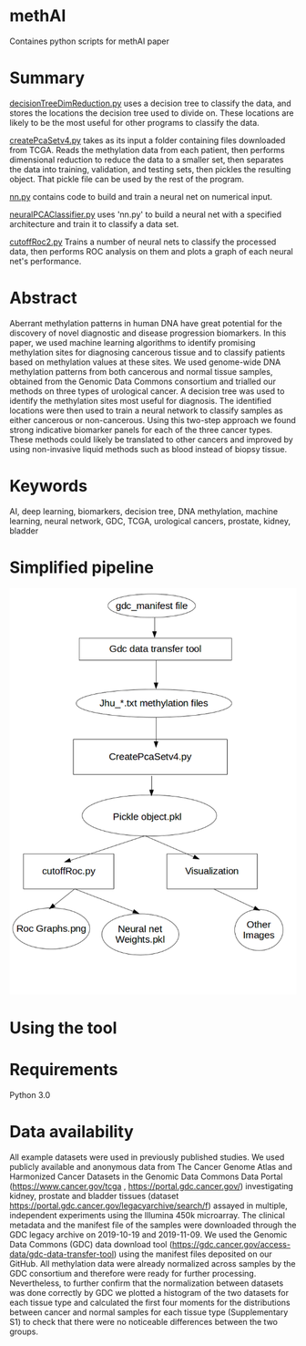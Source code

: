 # methAI
Containes python scripts for methAI paper

# Summary

[decisionTreeDimReduction.py](https://github.com/bazyliszek/methAI/blob/main/decisionTreeDimReduction.py) uses a decision tree to classify the data, and stores the locations the decision tree used to divide on. These locations are likely to be the most useful for other programs to classify the data.

[createPcaSetv4.py](https://github.com/bazyliszek/methAI/blob/main/createPcaSetv4.py) takes as its input a folder containing files downloaded from TCGA. Reads the methylation data from each patient, then performs dimensional reduction to reduce the data to a smaller set, then separates the data into training, validation, and testing sets, then pickles the resulting object. That pickle file can be used by the rest of the program.

[nn.py](https://github.com/bazyliszek/methAI/blob/main/nn.py) contains code to build and train a neural net on numerical input.

[neuralPCAClassifier.py](https://github.com/bazyliszek/methAI/blob/main/neuralPCAClassifier.py) uses 'nn.py' to build a neural net with a specified architecture and train it to classify a data set.

[cutoffRoc2.py](https://github.com/bazyliszek/methAI/blob/main/cutoffRoc2.py) Trains a number of neural nets to classify the processed data, then performs ROC analysis on them and plots a graph of each neural net's performance.

# Abstract

Aberrant methylation patterns in human DNA have great potential for the discovery of novel diagnostic and disease progression biomarkers. In this paper, we used machine learning algorithms to identify promising methylation sites for diagnosing cancerous tissue and to classify patients based on methylation values at these sites.
We used genome-wide DNA methylation patterns from both cancerous and normal tissue samples, obtained from the Genomic Data Commons consortium and trialled our methods on three types of urological cancer. A decision tree was used to identify the methylation sites most useful for diagnosis.
	The identified locations were then used to train a neural network to classify samples as either cancerous or non-cancerous. Using this two-step approach we found strong indicative biomarker panels for each of the three cancer types.
These methods could likely be translated to other cancers and improved by using non-invasive liquid methods such as blood instead of biopsy tissue.

# Keywords
AI, deep learning, biomarkers, decision tree, DNA methylation, machine learning, neural network, GDC, TCGA, urological cancers, prostate, kidney, bladder


# Simplified pipeline
![alt text](https://github.com/bazyliszek/methAI/blob/main/img/basic%20pipeline.png)

# Using the tool

# Requirements

Python 3.0

# Data availability
All example datasets were used in previously published studies. We used publicly available and anonymous data from The Cancer Genome Atlas and Harmonized Cancer Datasets in the Genomic Data Commons Data Portal (https://www.cancer.gov/tcga , https://portal.gdc.cancer.gov/) investigating kidney, prostate and bladder tissues (dataset https://portal.gdc.cancer.gov/legacyarchive/search/f) assayed in multiple, independent experiments using the Illumina 450k microarray. The clinical metadata and the manifest file of the samples were downloaded through the GDC legacy archive on 2019-10-19 and 2019-11-09.  We used the Genomic Data Commons (GDC) data download tool (https://gdc.cancer.gov/access-data/gdc-data-transfer-tool) using the manifest files deposited on our GitHub.
All methylation data were already normalized across samples by the GDC consortium and therefore were ready for further processing. Nevertheless, to further confirm that the normalization between datasets was done correctly by GDC we plotted a histogram of the two datasets for each tissue type and calculated the first four moments for the distributions between cancer and normal samples for each tissue type (Supplementary S1) to check that there were no noticeable differences between the two groups. 
